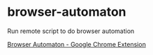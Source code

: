 # browser-automaton
Run remote script to do browser automation

[Browser Automaton - Google Chrome Extension](https://chrome.google.com/webstore/detail/browser-automaton/ccchboloojckhbjbdchaclhdolofpckn)

